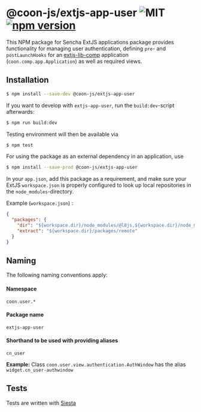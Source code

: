 # @coon-js/extjs-app-user ![MIT](https://img.shields.io/npm/l/@coon-js/extjs-app-user) [![npm version](https://badge.fury.io/js/@coon-js%2Fextjs-app-user.svg)](https://badge.fury.io/js/@coon-js%2Fextjs-app-user)


This NPM package for Sencha ExtJS applications package provides functionality for managing user authentication, defining
`pre`- and `postLaunchHooks` for an [extjs-lib-comp](https://github.com/coon-js/extjs-lib-comp) application (`coon.comp.app.Application`) as well as required views.

## Installation
```bash
$ npm install --save-dev @coon-js/extjs-app-user
```
If you want to develop with `extjs-app-user`, run the `build:dev`-script afterwards:
```bash
$ npm run build:dev
```
Testing environment will then be available via

```bash
$ npm test
```

For using the package as an external dependency in an application, use
```bash
$ npm install --save-prod @coon-js/extjs-app-user
```
In your `app.json`, add this package as a requirement, and make sure your ExtJS `workspace.json`
is properly configured to look up local repositories in the `node_modules`-directory.

Example (`workspace.json`) :
```json 
{
  "packages": {
    "dir": "${workspace.dir}/node_modules/@l8js,${workspace.dir}/node_modules/@conjoon,${workspace.dir}/node_modules/@coon-js,${workspace.dir}/packages/local,${workspace.dir}/packages,${workspace.dir}/node_modules/@sencha/ext-${toolkit.name},${workspace.dir}/node_modules/@sencha/ext-${toolkit.name}-treegrid,${workspace.dir}/node_modules/@sencha/ext-${toolkit.name}-theme-base,${workspace.dir}/node_modules/@sencha/ext-${toolkit.name}-theme-ios,${workspace.dir}/node_modules/@sencha/ext-${toolkit.name}-theme-material,${workspace.dir}/node_modules/@sencha/ext-${toolkit.name}-theme-aria,${workspace.dir}/node_modules/@sencha/ext-${toolkit.name}-theme-neutral,${workspace.dir}/node_modules/@sencha/ext-${toolkit.name}-theme-classic,${workspace.dir}/node_modules/@sencha/ext-${toolkit.name}-theme-gray,${workspace.dir}/node_modules/@sencha/ext-${toolkit.name}-theme-crisp,${workspace.dir}/node_modules/@sencha/ext-${toolkit.name}-theme-crisp-touch,${workspace.dir}/node_modules/@sencha/ext-${toolkit.name}-theme-neptune,${workspace.dir}/node_modules/@sencha/ext-${toolkit.name}-theme-neptune-touch,${workspace.dir}/node_modules/@sencha/ext-${toolkit.name}-theme-triton,${workspace.dir}/node_modules/@sencha/ext-${toolkit.name}-theme-graphite,${workspace.dir}/node_modules/@sencha/ext-${toolkit.name}-theme-material,${workspace.dir}/node_modules/@sencha/ext-calendar,${workspace.dir}/node_modules/@sencha/ext-charts,${workspace.dir}/node_modules/@sencha/ext-d3,${workspace.dir}/node_modules/@sencha/ext-exporter,${workspace.dir}/node_modules/@sencha/ext-pivot,${workspace.dir}/node_modules/@sencha/ext-pivot-d3,${workspace.dir}/node_modules/@sencha/ext-ux,${workspace.dir}/node_modules/@sencha/ext-font-ios",
    "extract": "${workspace.dir}/packages/remote"
  }
}
```

## Naming
The following naming conventions apply:

#### Namespace
`coon.user.*`
#### Package name
`extjs-app-user`
#### Shorthand to be used with providing aliases
`cn_user`

**Example:**
Class `coon.user.view.authentication.AuthWindow` has the alias `widget.cn_user-authwindow`

## Tests
Tests are written with [Siesta](https://bryntum.com/siesta)
